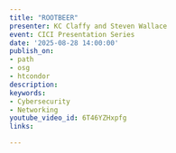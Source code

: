 ```yaml
---
title: "ROOTBEER"
presenter: KC Claffy and Steven Wallace
event: CICI Presentation Series
date: '2025-08-28 14:00:00'
publish_on:
- path
- osg
- htcondor
description: 
keywords:
- Cybersecurity
- Networking
youtube_video_id: 6T46YZHxpfg
links:

---
```


